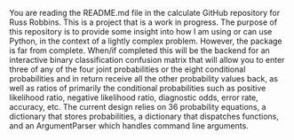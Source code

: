 You are reading the README.md file in the calculate GitHub repository for Russ Robbins. This is a project that is a work in progress. The purpose of this repository is to provide some insight into how I am using or can use Python, in the context of a lightly complex problem. However, the package is far from complete. When/if completed this will be the backend for an interactive binary classification confusion matrix that will allow you to enter three of any of the four joint probabilities or the eight conditional probabilities and in return receive all the other probability values back, as well as ratios of primarily the conditional probabilities such as positive likelihood ratio, negative likelihood ratio, diagnostic odds, error rate, accuracy, etc. The current design relies on 36 probability equations, a dictionary that stores probabilities, a dictionary that dispatches functions, and an ArgumentParser which handles command line arguments. 
